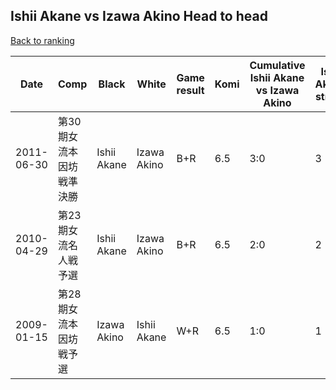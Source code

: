 ## Ishii Akane vs Izawa Akino Head to head

[Back to ranking](../../index.md)




| **Date** | **Comp** | **Black** | **White** | **Game result** | **Komi** | **Cumulative Ishii Akane vs Izawa Akino** | **Ishii Akane streak** | **Izawa Akino streak** | 
| --- | --- | --- | --- | --- | --- | --- | --- | --- |
| 2011-06-30 | 第30期女流本因坊戦準決勝 | Ishii Akane | Izawa Akino | B+R | 6.5 | 3:0 | 3 | 0 | 
| 2010-04-29 | 第23期女流名人戦予選 | Ishii Akane | Izawa Akino | B+R | 6.5 | 2:0 | 2 | 0 | 
| 2009-01-15 | 第28期女流本因坊戦予選 | Izawa Akino | Ishii Akane | W+R | 6.5 | 1:0 | 1 | 0 |




